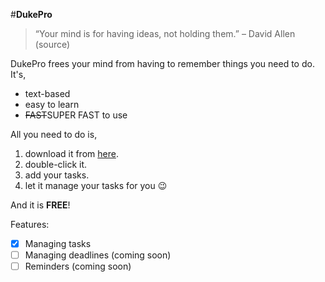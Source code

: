 #**DukePro**
> “Your mind is for having ideas, not holding them.” – David Allen (source)

DukePro frees your mind from having to remember things you need to do. It's,

- text-based
- easy to learn
- ~~FAST~~SUPER FAST to use

All you need to do is,

1. download it from [here](https://github.com/Hwww23/ip).
2. double-click it.
3. add your tasks.
4. let it manage your tasks for you 😉

And it is **FREE**!

Features:

- [x] Managing tasks 
- [ ] Managing deadlines (coming soon) 
- [ ] Reminders (coming soon)
